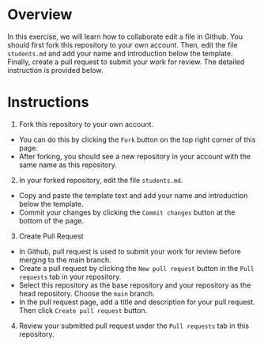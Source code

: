 # Overview
In this exercise, we will learn how to collaborate edit a file in Github. You should first fork this repository to your own account. Then, edit the file `students.md` and add your name and introduction below the template. Finally, create a pull request to submit your work for review. The detailed instruction is provided below.

# Instructions
1. Fork this repository to your own account. 
- You can do this by clicking the `Fork` button on the top right corner of this page. 
- After forking, you should see a new repository in your account with the same name as this repository.
2. In your forked repository, edit the file `students.md`. 
- Copy and paste the template text and add your name and introduction below the template.
- Commit your changes by clicking the `Commit changes` button at the bottom of the page. 
3. Create Pull Request
- In Github, pull request is used to submit your work for review before merging to the main branch. 
-  Create a pull request by clicking the `New pull request` button in the `Pull requests` tab in your repository. 
- Select this repository as the base repository and your repository as the head repository. Choose the `main` branch. 
- In the pull request page, add a title and description for your pull request. Then click `Create pull request` button.
4. Review your submitted pull request under the `Pull requests` tab in this repository. 






